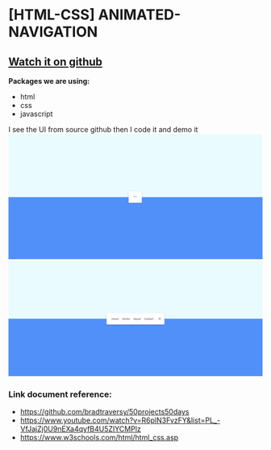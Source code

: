 # [HTML-CSS] ANIMATED-NAVIGATION

## [Watch it on github](https://github.com/bradtraversy/50projects50days)

**Packages we are using:**

- html
- css
- javascript

I see the UI from source github then I code it and demo it
![App UI](navbar1.png)
![App UI](navbar2.jpg)


### Link document reference: 
- https://github.com/bradtraversy/50projects50days
- https://www.youtube.com/watch?v=R6plN3FvzFY&list=PL_-VfJajZj0U9nEXa4qyfB4U5ZIYCMPlz
- https://www.w3schools.com/html/html_css.asp